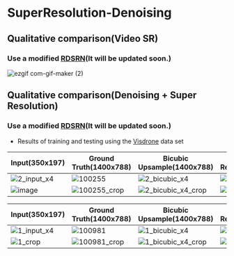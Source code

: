 # SuperResolution-Denoising


## Qualitative comparison(Video SR)
### Use a modified [RDSRN](https://github.com/HEEJOWOO/RDSRN)(It will be updated soon.)

![ezgif com-gif-maker (2)](https://user-images.githubusercontent.com/61686244/129529083-b3ac6038-87ef-4835-998b-678837b732d3.gif)


  
## Qualitative comparison(Denoising + Super Resolution)
### Use a modified [RDSRN](https://github.com/HEEJOWOO/RDSRN)(It will be updated soon.)
* Results of training and testing using the [Visdrone](http://aiskyeye.com/) data set

|Input(350x197)|Ground Truth(1400x788)|Bicubic Upsample(1400x788)|denoising+Super Resolution(1400x788)|
|-----|------------|----------------|----------------|
|![2_input_x4](https://user-images.githubusercontent.com/61686244/129305783-d8a8bf1c-ca43-45f7-8671-ae05aebe0643.png)|![100255](https://user-images.githubusercontent.com/61686244/129203781-a692ffad-b309-4d5f-a597-ebb1b1df626e.png)|![2_bicubic_x4](https://user-images.githubusercontent.com/61686244/129305809-c914f1df-1dd4-4e35-a652-74598fca0380.png)|![2_SR_x4](https://user-images.githubusercontent.com/61686244/129472187-3ce5608a-6d89-4aaa-a5e0-7610509e37a7.png)|
|![image](https://user-images.githubusercontent.com/61686244/129472301-b132bb9c-5bb8-4a63-9f77-aa755d75c00a.png)|![100255_crop](https://user-images.githubusercontent.com/61686244/129472456-2864a78f-a2d6-40cf-99c1-f16ed2cbe24e.png)|![2_bicubic_x4_crop](https://user-images.githubusercontent.com/61686244/129472466-f6522d15-ea89-49f1-bafe-049b5eedf31c.png)|![2_SR_x4_crop](https://user-images.githubusercontent.com/61686244/129472469-b9598d36-c5f5-40fb-86ef-83d712655bd6.png)|


|Input(350x197)|Ground Truth(1400x788)|Bicubic Upsample(1400x788)|denoising+Super Resolution(1400x788)|
|-----|------------|----------------|----------------|
|![1_input_x4](https://user-images.githubusercontent.com/61686244/129306179-0d6a0949-2a9b-4ebe-bbeb-31c4c6e8ac76.png)|![100981](https://user-images.githubusercontent.com/61686244/129206679-cd2e70c3-86a3-4e34-831a-bd953de30ddc.png)|![1_bicubic_x4](https://user-images.githubusercontent.com/61686244/129306230-5f409efc-bfe9-4fbd-a1d7-d291434a41dc.png)|![1_SR_x4](https://user-images.githubusercontent.com/61686244/129472206-69680368-444b-459f-b3ad-df74f3ae8a4e.png)|
|![1_crop](https://user-images.githubusercontent.com/61686244/129472693-9e672707-3a55-4b21-938d-3815c9aa07d4.png)|![100981_crop](https://user-images.githubusercontent.com/61686244/129472694-aa7acdc0-b37d-4e46-808f-473e7ee8ad6e.png)|![1_bicubic_x4_crop](https://user-images.githubusercontent.com/61686244/129472712-9ab4dd18-c624-4b67-bf7d-ff4d3bb3e48e.png)|![1_SR_x4_crop](https://user-images.githubusercontent.com/61686244/129472721-628e0fd4-5ca1-4a38-bbac-bf1b9ce06e34.png)|
